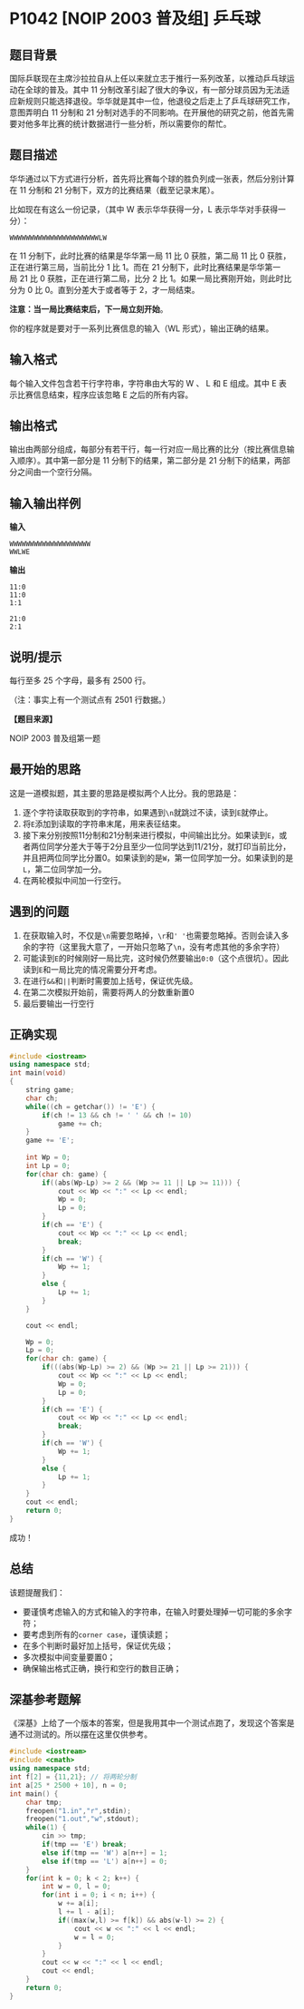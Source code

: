 # P1042 [NOIP 2003 普及组] 乒乓球


## 题目背景

国际乒联现在主席沙拉拉自从上任以来就立志于推行一系列改革，以推动乒乓球运动在全球的普及。其中 11 分制改革引起了很大的争议，有一部分球员因为无法适应新规则只能选择退役。华华就是其中一位，他退役之后走上了乒乓球研究工作，意图弄明白 11 分制和 21 分制对选手的不同影响。在开展他的研究之前，他首先需要对他多年比赛的统计数据进行一些分析，所以需要你的帮忙。

## 题目描述

华华通过以下方式进行分析，首先将比赛每个球的胜负列成一张表，然后分别计算在 11 分制和 21 分制下，双方的比赛结果（截至记录末尾）。

比如现在有这么一份记录，（其中 W 表示华华获得一分，L 表示华华对手获得一分）：

```
WWWWWWWWWWWWWWWWWWWWWWLW
```

在 11 分制下，此时比赛的结果是华华第一局 11 比 0 获胜，第二局 11 比 0 获胜，正在进行第三局，当前比分 1 比 1。而在 21 分制下，此时比赛结果是华华第一局 21 比 0 获胜，正在进行第二局，比分 2 比 1。如果一局比赛刚开始，则此时比分为 0 比 0。直到分差大于或者等于 2，才一局结束。

**注意：当一局比赛结束后，下一局立刻开始**。

你的程序就是要对于一系列比赛信息的输入（WL 形式），输出正确的结果。

## 输入格式

每个输入文件包含若干行字符串，字符串由大写的 W 、 L 和 E 组成。其中 E 表示比赛信息结束，程序应该忽略 E 之后的所有内容。

## 输出格式

输出由两部分组成，每部分有若干行，每一行对应一局比赛的比分（按比赛信息输入顺序）。其中第一部分是 11 分制下的结果，第二部分是 21 分制下的结果，两部分之间由一个空行分隔。

## 输入输出样例

**输入**

```
WWWWWWWWWWWWWWWWWWWW
WWLWE
```

**输出**

```
11:0
11:0
1:1

21:0
2:1
```

## 说明/提示

每行至多 25 个字母，最多有 2500 行。

（注：事实上有一个测试点有 2501 行数据。）

**【题目来源】**

NOIP 2003 普及组第一题

## 最开始的思路

这是一道模拟题，其主要的思路是模拟两个人比分。我的思路是：

1. 逐个字符读取获取到的字符串，如果遇到`\n`就跳过不读，读到`E`就停止。
2. 将`E`添加到读取的字符串末尾，用来表征结束。
3. 接下来分别按照11分制和21分制来进行模拟，中间输出比分。如果读到`E`，或者两位同学分差大于等于2分且至少一位同学达到11/21分，就打印当前比分，并且把两位同学比分置0。如果读到的是`W`，第一位同学加一分。如果读到的是`L`，第二位同学加一分。
4. 在两轮模拟中间加一行空行。

## 遇到的问题

1. 在获取输入时，不仅是`\n`需要忽略掉，`\r`和`' '`也需要忽略掉。否则会读入多余的字符（这里我大意了，一开始只忽略了`\n`，没有考虑其他的多余字符）
2. 可能读到`E`的时候刚好一局比完，这时候仍然要输出`0:0`（这个点很坑）。因此读到`E`和一局比完的情况需要分开考虑。
3. 在进行`&&`和`||`判断时需要加上括号，保证优先级。
4. 在第二次模拟开始前，需要将两人的分数重新置0
5. 最后要输出一行空行

## 正确实现

```cpp
#include <iostream>
using namespace std;
int main(void)
{
	string game;
	char ch;
	while((ch = getchar()) != 'E') {
		if(ch != 13 && ch != ' ' && ch != 10)
			game += ch;	
	}
	game += 'E';
	
	int Wp = 0;
	int Lp = 0;	
	for(char ch: game) {
		if((abs(Wp-Lp) >= 2 && (Wp >= 11 || Lp >= 11))) {
			cout << Wp << ":" << Lp << endl;
			Wp = 0; 
			Lp = 0;
		}
		if(ch == 'E') {
			cout << Wp << ":" << Lp << endl;
			break;
		}
		if(ch == 'W') {
			Wp += 1;
		}
		else {
			Lp += 1;
		}
	}

	cout << endl;

	Wp = 0;
	Lp = 0;
	for(char ch: game) {
		if(((abs(Wp-Lp) >= 2) && (Wp >= 21 || Lp >= 21))) {
			cout << Wp << ":" << Lp << endl;
			Wp = 0;
			Lp = 0;
		}
		if(ch == 'E') {
			cout << Wp << ":" << Lp << endl;
			break;
		}	
		if(ch == 'W') {
			Wp += 1;
		}
		else {
			Lp += 1;
		}
	}
	cout << endl;
	return 0;
}
```

成功！

## 总结

该题提醒我们：

- 要谨慎考虑输入的方式和输入的字符串，在输入时要处理掉一切可能的多余字符；
- 要考虑到所有的`corner case`，谨慎读题；
- 在多个判断时最好加上括号，保证优先级；
- 多次模拟中间变量要置0；
- 确保输出格式正确，换行和空行的数目正确；

## 深基参考题解

《深基》上给了一个版本的答案，但是我用其中一个测试点跑了，发现这个答案是通不过测试的。所以摆在这里仅供参考。

```cpp
#include <iostream>
#include <cmath>
using namespace std;
int f[2] = {11,21}; // 将两轮分制
int a[25 * 2500 + 10], n = 0;
int main() {
	char tmp;
	freopen("1.in","r",stdin);
	freopen("1.out","w",stdout);
	while(1) {
		cin >> tmp;
		if(tmp == 'E') break;
		else if(tmp == 'W') a[n++] = 1;
		else if(tmp == 'L') a[n++] = 0;
	}
	for(int k = 0; k < 2; k++) {
		int w = 0, l = 0;
		for(int i = 0; i < n; i++) {
			w += a[i];
			l += l - a[i];
			if((max(w,l) >= f[k]) && abs(w-l) >= 2) {
				cout << w << ":" << l << endl;
				w = l = 0;
			}
		}
		cout << w << ":" << l << endl;
		cout << endl;
	}
	return 0;
}
```

